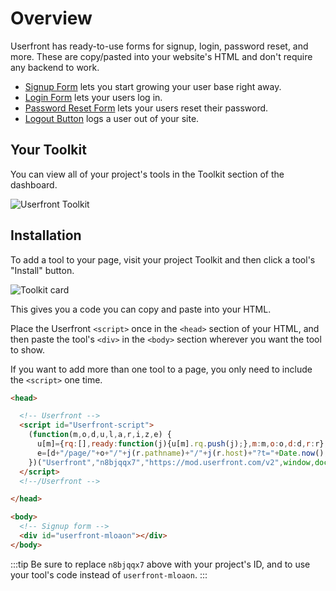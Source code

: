 # Overview

Userfront has ready-to-use forms for signup, login, password reset, and more. These are copy/pasted into your website's HTML and don't require any backend to work.

- [Signup Form](/signup.html) lets you start growing your user base right away.
- [Login Form](/login.html) lets your users log in.
- [Password Reset Form](/reset.html) lets your users reset their password.
- [Logout Button](/logout.html) logs a user out of your site.

## Your Toolkit

You can view all of your project's tools in the Toolkit section of the dashboard.

![Userfront Toolkit](https://res.cloudinary.com/component/image/upload/v1583359227/guide/menu.png)

## Installation

To add a tool to your page, visit your project Toolkit and then click a tool's "Install" button.

![Toolkit card](https://res.cloudinary.com/component/image/upload/v1583511331/guide/toolkit_card.png)

This gives you a code you can copy and paste into your HTML.

Place the Userfront `<script>` once in the `<head>` section of your HTML, and then paste the tool's `<div>` in the `<body>` section wherever you want the tool to show.

If you want to add more than one tool to a page, you only need to include the `<script>` one time.

<!-- prettier-ignore-start -->
```html
<head>

  <!-- Userfront -->
  <script id="Userfront-script">
    (function(m,o,d,u,l,a,r,i,z,e) {
      u[m]={rq:[],ready:function(j){u[m].rq.push(j);},m:m,o:o,d:d,r:r};function j(s){return encodeURIComponent(btoa(s));}z=l.getElementById(m+"-"+a);r=u.location;
      e=[d+"/page/"+o+"/"+j(r.pathname)+"/"+j(r.host)+"?t="+Date.now(),d];e.map(function(w){i=l.createElement(a);i.defer=1;i.src=w;z.parentNode.insertBefore(i,z);});u.amvartem=m;
    })("Userfront","n8bjqqx7","https://mod.userfront.com/v2",window,document,"script");
  </script>
  <!--/Userfront -->

</head>

<body>
  <!-- Signup form -->
  <div id="userfront-mloaon"></div>
</body>
```
<!-- prettier-ignore-end -->

:::tip
Be sure to replace `n8bjqqx7` above with your project's ID, and to use your tool's code instead of `userfront-mloaon`.
:::
